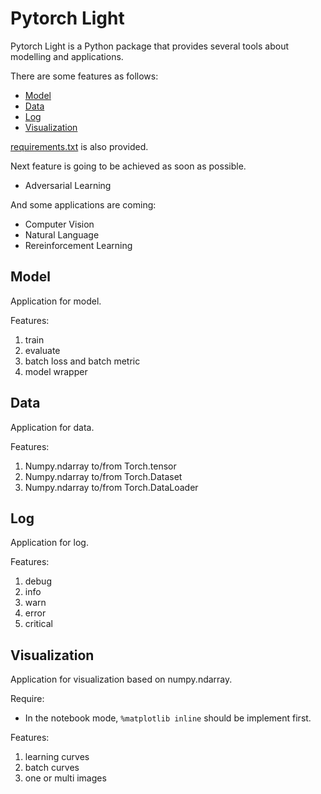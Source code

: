 # Pytorch Light
Pytorch Light is a Python package that provides several tools about modelling and applications.

There are some features as follows:

- [Model](#model)
- [Data](#data)
- [Log](#log)
- [Visualization](#visualization)

[requirements.txt](requirements.txt) is also provided.

Next feature is going to be achieved as soon as possible.

- Adversarial Learning

And some applications are coming:

- Computer Vision
- Natural Language
- Rereinforcement Learning

## Model

Application for model.

Features:

1. train
2. evaluate
3. batch loss and batch metric
4. model wrapper

## Data

Application for data.

Features:

1. Numpy.ndarray to/from Torch.tensor
2. Numpy.ndarray to/from Torch.Dataset
3. Numpy.ndarray to/from Torch.DataLoader

## Log

Application for log.

Features:

1. debug
2. info
3. warn
4. error
5. critical

## Visualization

Application for visualization based on numpy.ndarray.

Require:

- In the notebook mode, `%matplotlib inline` should be implement first.

Features:

1. learning curves
2. batch curves
3. one or multi images
